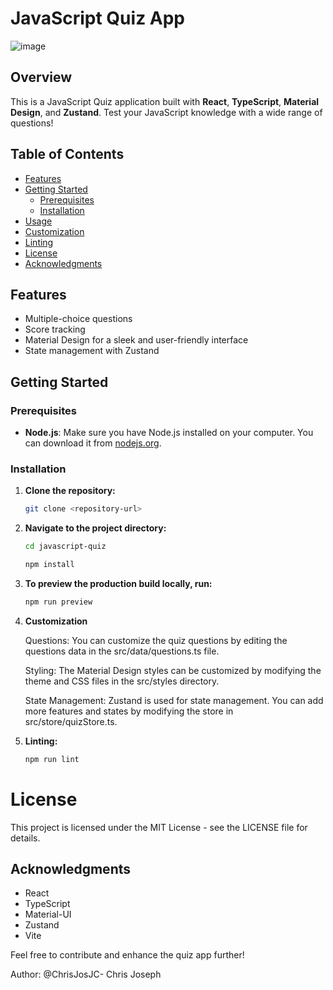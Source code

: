 # JavaScript Quiz App
![image](https://github.com/ChrisJosJC/JS_Quiz/assets/63082513/10644794-0326-48a9-b5b4-23b36473dd5d)

## Overview

This is a JavaScript Quiz application built with **React**, **TypeScript**, **Material Design**, and **Zustand**. Test your JavaScript knowledge with a wide range of questions!

## Table of Contents

- [Features](#features)
- [Getting Started](#getting-started)
  - [Prerequisites](#prerequisites)
  - [Installation](#installation)
- [Usage](#usage)
- [Customization](#customization)
- [Linting](#linting)
- [License](#license)
- [Acknowledgments](#acknowledgments)

## Features

- Multiple-choice questions
- Score tracking
- Material Design for a sleek and user-friendly interface
- State management with Zustand

## Getting Started

### Prerequisites

- **Node.js**: Make sure you have Node.js installed on your computer. You can download it from [nodejs.org](https://nodejs.org/).

### Installation

1. **Clone the repository:**

   ```bash
   git clone <repository-url>
   ```

2. **Navigate to the project directory:**

   ```bash
   cd javascript-quiz
   ```

   ```bash
   npm install
   ```

3. **To preview the production build locally, run:**

   ```bash
   npm run preview
   ```

4. **Customization**

   Questions: You can customize the quiz questions by editing the questions data in the src/data/questions.ts file.

   Styling: The Material Design styles can be customized by modifying the theme and CSS files in the src/styles directory.

   State Management: Zustand is used for state management. You can add more features and states by modifying the store in src/store/quizStore.ts.

5. **Linting:**

   ```bash
   npm run lint
   ```

# License
This project is licensed under the MIT License - see the LICENSE file for details.

## Acknowledgments

- React
- TypeScript
- Material-UI
- Zustand
- Vite

Feel free to contribute and enhance the quiz app further!

Author: @ChrisJosJC- Chris Joseph
